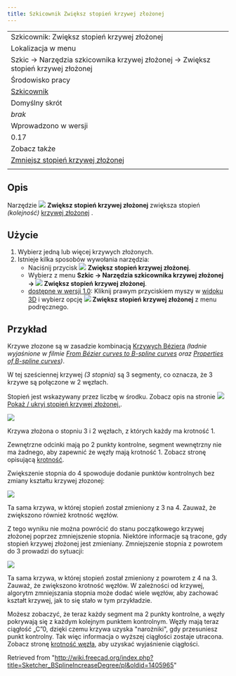 ```yaml
---
title: Szkicownik Zwiększ stopień krzywej złożonej
---
```

|  |
| --- |
| Szkicownik: Zwiększ stopień krzywej złożonej |
| Lokalizacja w menu |
| Szkic → Narzędzia szkicownika krzywej złożonej → Zwiększ stopień krzywej złożonej |
| Środowisko pracy |
| [Szkicownik](/Sketcher_Workbench/pl "Sketcher Workbench/pl") |
| Domyślny skrót |
| *brak* |
| Wprowadzono w wersji |
| 0.17 |
| Zobacz także |
| [Zmniejsz stopień krzywej złożonej](/Sketcher_BSplineDecreaseDegree/pl "Sketcher BSplineDecreaseDegree/pl") |
|  |

## Opis

Narzędzie ![](/images/Sketcher_BSplineIncreaseDegree.svg) **Zwiększ stopień krzywej złożonej** zwiększa stopień *(kolejność)* [krzywej złożonej](/B-Splines/pl "B-Splines/pl") .

## Użycie

1. Wybierz jedną lub więcej krzywych złożonych.
2. Istnieje kilka sposobów wywołania narzędzia:
   * Naciśnij przycisk ![](/images/Sketcher_BSplineIncreaseDegree.svg) **Zwiększ stopień krzywej złożonej**.
   * Wybierz z menu **Szkic → Narzędzia szkicownika krzywej złożonej → ![](/images/Sketcher_BSplineIncreaseDegree.svg) Zwiększ stopień krzywej złożonej**.
   * [dostępne w wersji 1.0](/Release_notes_1.0/pl "Release notes 1.0/pl"): Kliknij prawym przyciskiem myszy w [widoku 3D](/3D_view/pl "3D view/pl") i wybierz opcję **![](/images/Sketcher_BSplineIncreaseDegree.svg) Zwiększ stopień krzywej złożonej** z menu podręcznego.

## Przykład

Krzywe złozone są w zasadzie kombinacją [Krzywych Béziera](/B-Splines/pl#Krzywe_Béziera "B-Splines/pl") *(ładnie wyjaśnione w filmie [From Bézier curves to B-spline curves](https://www.youtube.com/watch?v=bE1MrrqBAl8) oraz [Properties of B-spline curves](https://www.youtube.com/watch?v=xXJylM2S72s))*.

W tej sześciennej krzywej *(3 stopnia)* są 3 segmenty, co oznacza, że 3 krzywe są połączone w 2 węzłach.

Stopień jest wskazywany przez liczbę w środku. Zobacz opis na stronie ![](/images/Sketcher_BSplineDegree.svg) [Pokaż / ukryj stopień krzywej złożonej.](/Sketcher_BSplineDegree/pl "Sketcher BSplineDegree/pl").

![](/images/Sketcher_BSplineDegree3.png)

Krzywa złożona o stopniu 3 i 2 węzłach, z których każdy ma krotność 1.

Zewnętrzne odcinki mają po 2 punkty kontrolne, segment wewnętrzny nie ma żadnego, aby zapewnić że węzły mają krotność 1. Zobacz stronę opisującą [krotność](/Sketcher_BSplineDecreaseKnotMultiplicity/pl#Opis "Sketcher BSplineDecreaseKnotMultiplicity/pl").

Zwiększenie stopnia do 4 spowoduje dodanie punktów kontrolnych bez zmiany kształtu krzywej złozonej:

![](/images/Sketcher_BSplineDegree4.png)

Ta sama krzywa, w której stopień został zmieniony z 3 na 4. Zauważ, że zwiększono również krotność węzłów.

Z tego wyniku nie można powrócić do stanu początkowego krzywej złożonej poprzez zmniejszenie stopnia. Niektóre informacje są tracone, gdy stopień krzywej złożonej jest zmieniany. Zmniejszenie stopnia z powrotem do 3 prowadzi do sytuacji:

![](/images/Sketcher_BSplineDegree3from4.png)

Ta sama krzywa, w której stopień został zmieniony z powrotem z 4 na 3. Zauważ, że zwiększono krotność węzłów. W zależności od krzywej, algorytm zmniejszania stopnia może dodać wiele węzłów, aby zachować kształt krzywej, jak to się stało w tym przykładzie.

Możesz zobaczyć, że teraz każdy segment ma 2 punkty kontrolne, a węzły pokrywają się z każdym kolejnym punktem kontrolnym. Węzły mają teraz ciągłość „C”0, dzięki czemu krzywa uzyska "narożniki", gdy przesuniesz punkt kontrolny. Tak więc informacja o wyższej ciągłości zostaje utracona. Zobacz stronę [krotność węzła](/Sketcher_BSplineDecreaseKnotMultiplicity/pl#Opis "Sketcher BSplineDecreaseKnotMultiplicity/pl"), aby uzyskać wyjaśnienie ciągłości.

Retrieved from "<http://wiki.freecad.org/index.php?title=Sketcher_BSplineIncreaseDegree/pl&oldid=1405965>"